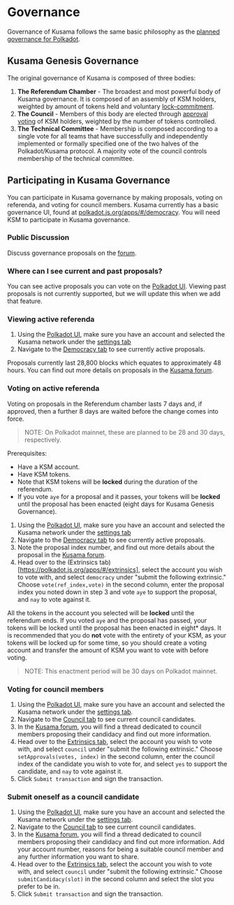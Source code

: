 # Governance

Governance of Kusama follows the same basic philosophy as the [planned governance for Polkadot](https://polkadot.network/a-walkthrough-of-polkadots-governance/).

## Kusama Genesis Governance

The original governance of Kusama is composed of three bodies:

1) **The Referendum Chamber** - The broadest and most powerful body of Kusama governance. It is composed of an assembly of KSM holders, weighted by amount of tokens held and voluntary [lock-commitment](https://wiki.polkadot.network/en/latest/polkadot/node/governance/#voluntary-locking).  
2) **The Council** - Members of this body are elected through [approval voting](https://wiki.polkadot.network/en/latest/polkadot/node/governance/#how-to-be-a-council-member) of KSM holders, weighted by the number of tokens controlled.
3) **The Technical Committee** - Membership is composed according to a single vote for all teams that have successfully and independently implemented or formally specified one of the two halves of the Polkadot/Kusama protocol. A majority vote of the council controls membership of the technical committee.

## Participating in Kusama Governance

You can participate in Kusama governance by making proposals, voting on referenda, and voting for council members. Kusama currently has a basic governance UI, found at [polkadot.js.org/apps/#/democracy](https://polkadot.js.org/apps/#/democracy). You will need KSM to participate in Kusama governance.

### Public Discussion

Discuss governance proposals on the [forum](https://forum.kusama.network/). 

### Where can I see current and past proposals?

You can see active proposals you can vote on the [Polkadot UI](https://polkadot.js.org/apps/#/democracy). Viewing past proposals is not currently supported, but we will update this when we add that feature. 

### Viewing active referenda

1. Using the [Polkadot UI](https://polkadot.js.org/apps/), make sure you have an account and selected the Kusama network under the [settings tab](https://polkadot.js.org/apps/#/settings)
2. Navigate to the [Democracy tab](https://polkadot.js.org/apps/#/democracy) to see currently active proposals.

Proposals currently last 28,800 blocks which equates to approximately 48 hours. You can find out more details on proposals in the [Kusama forum](https://forum.kusama.network/).

### Voting on active referenda

Voting on proposals in the Referendum chamber lasts 7 days and, if approved, then a further 8 days are waited before the change comes into force.

> NOTE: On Polkadot mainnet, these are planned to be 28 and 30 days, respectively.

Prerequisites:
- Have a KSM account.
- Have KSM tokens.
- Note that KSM tokens will be **locked** during the duration of the referendum.
- If you vote `aye` for a proposal and it passes, your tokens will be **locked** until the proposal has been enacted (eight days for Kusama Genesis Governance).

1. Using the [Polkadot UI](https://polkadot.js.org/apps/), make sure you have an account and selected the Kusama network under the [settings tab](https://polkadot.js.org/apps/#/settings)
2. Navigate to the [Democracy tab](https://polkadot.js.org/apps/#/democracy) to see currently active proposals.
3. Note the proposal index number, and find out more details about the proposal in the [Kusama forum](https://forum.kusama.network/). 
4. Head over to the (Extrinsics tab)[https://polkadot.js.org/apps/#/extrinsics], select the account you wish to vote with, and select `democracy` under "submit the following extrinsic." Choose `vote(ref_index,vote)` in the second column, enter the proposal index you noted down in step 3 and vote `aye` to support the proposal, and `nay` to vote against it.

All the tokens in the account you selected will be **locked** until the referendum ends. If you voted `aye` and the proposal has passed, your tokens will be locked until the proposal has been enacted in eight* days. It is recommended that you do **not** vote with the entirety of your KSM, as your tokens will be locked up for some time, so you should create a voting account and transfer the amount of KSM you want to vote with before voting.

> NOTE: This enactment period will be 30 days on Polkadot mainnet.

### Voting for council members

1. Using the [Polkadot UI](https://polkadot.js.org/apps/), make sure you have an account and selected the Kusama network under the [settings tab](https://polkadot.js.org/apps/#/settings).
2. Navigate to the [Council tab](https://polkadot.js.org/apps/#/council) to see current council candidates.
3. In the [Kusama forum](https://forum.kusama.network/), you will find a thread dedicated to council members proposing their candidacy and find out more information.
4. Head over to the [Extrinsics tab](https://polkadot.js.org/apps/#/extrinsics), select the account you wish to vote with, and select `council` under "submit the following extrinsic." Choose `setApprovals(votes, index)` in the second column, enter the council index of the candidate you wish to vote for, and select `yes` to support the candidate, and `nay` to vote against it.
5. Click `Submit transaction` and sign the transaction.

### Submit oneself as a council candidate

1. Using the [Polkadot UI](https://polkadot.js.org/apps/), make sure you have an account and selected the Kusama network under the [settings tab](https://polkadot.js.org/apps/#/settings).
2. Navigate to the [Council tab](https://polkadot.js.org/apps/#/council) to see current council candidates.
3. In the [Kusama forum](https://forum.kusama.network/), you will find a thread dedicated to council members proposing their candidacy and find out more information. Add your account number, reasons for being a suitable council member and any further information you want to share.
4. Head over to the [Extrinsics tab](https://polkadot.js.org/apps/#/extrinsics), select the account you wish to vote with, and select `council` under "submit the following extrinsic." Choose `submitCandidacy(slot)` in the second column and select the slot you prefer to be in.
5. Click `Submit transaction` and sign the transaction.
